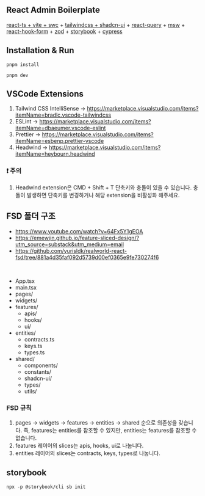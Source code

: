 ## React Admin Boilerplate

[react-ts + vite + swc](https://github.com/vitejs/vite-plugin-react-swc) + [tailwindcss + shadcn-ui](https://ui.shadcn.com/docs/installation/vite) + [react-query](https://tanstack.com/query/latest/docs/framework/react/overview) + [msw](https://mswjs.io) + [react-hook-form](https://react-hook-form.com/) + [zod](https://zod.dev) + [storybook](https://storybook.js.org) + [cypress](https://www.cypress.io)

## Installation & Run

```shell
pnpm install

pnpm dev
```

## VSCode Extensions

1. Tailwind CSS IntelliSense -> https://marketplace.visualstudio.com/items?itemName=bradlc.vscode-tailwindcss
2. ESLint -> https://marketplace.visualstudio.com/items?itemName=dbaeumer.vscode-eslint
3. Prettier -> https://marketplace.visualstudio.com/items?itemName=esbenp.prettier-vscode
4. Headwind -> https://marketplace.visualstudio.com/items?itemName=heybourn.headwind

### ❗️ 주의

1. Headwind extension은 CMD + Shift + T 단축키와 충돌이 있을 수 있습니다. 충돌이 발생하면 단축키를 변경하거나 해당 extension을 비활성화 해주세요.

## FSD 폴더 구조

- https://www.youtube.com/watch?v=64Fx5Y1gEOA
- https://emewjin.github.io/feature-sliced-design/?utm_source=substack&utm_medium=email
- https://github.com/yurisldk/realworld-react-fsd/tree/881a4d35faf092d5739d00ef0365e9fe730274f6

<br />

- App.tsx
- main.tsx
- pages/
- widgets/
- features/
  - apis/
  - hooks/
  - ui/
- entities/
  - contracts.ts
  - keys.ts
  - types.ts
- shared/
  - components/
  - constants/
  - shadcn-ui/
  - types/
  - utils/

### FSD 규칙

1. pages -> widgets -> features -> entities -> shared 순으로 의존성을 갖습니다.
   즉, features는 entities를 참조할 수 있지만, entities는 features를 참조할 수 없습니다.
2. features 레이어의 slices는 apis, hooks, ui로 나눕니다.
3. entities 레이어의 slices는 contracts, keys, types로 나눕니다.

## storybook

```shell
npx -p @storybook/cli sb init
```
